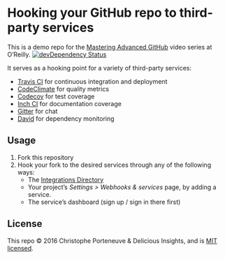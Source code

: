 Hooking your GitHub repo to third-party services
================================================

This is a demo repo for the [Mastering Advanced GitHub](#FIXME) video series at O’Reilly.
[![devDependency Status](https://david-dm.org/rubenmartin/oreilly-github-svc-demo/dev-status.svg?style=flat)](https://david-dm.org/rubenmartin/oreilly-github-svc-demo#info=devDependencies)



It serves as a hooking point for a variety of third-party services:

  * [Travis CI](https://travis-ci.org/) for continuous integration and deployment
  * [CodeClimate](https://codeclimate.com/) for quality metrics
  * [Codecov](https://codecov.io/) for test coverage
  * [Inch CI](https://inch-ci.org/) for documentation coverage
  * [Gitter](https://gitter.im/) for chat
  * [David](http://david-dm.org/) for dependency monitoring

Usage
-----

  1. Fork this repository
  2. Hook your fork to the desired services through any of the following ways:
     - The [Integrations Directory](https://github.com/integrations/feature/code)
     - Your project’s *Settings > Webhooks & services* page, by adding a service.
     - The service’s dashboard (sign up / sign in there first)

License
-------

This repo © 2016 Christophe Porteneuve & Delicious Insights, and is [MIT licensed](/LICENSE).
